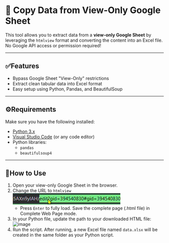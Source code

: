 # 📄 Copy Data from View-Only Google Sheet

This tool allows you to extract data from a **view-only Google Sheet** by leveraging the `htmlview` format and converting the content into an Excel file.  
No Google API access or permission required!

---

## ✅Features

- Bypass Google Sheet "View-Only" restrictions
- Extract clean tabular data into Excel format
- Easy setup using Python, Pandas, and BeautifulSoup

---

## ⚙️Requirements

Make sure you have the following installed:

- [Python 3.x](https://www.python.org/)
- [Visual Studio Code](https://code.visualstudio.com/) (or any code editor)
- Python libraries:
  - `pandas`
  - `beautifulsoup4`
---
## 🚀How to Use
1. Open your view-only Google Sheet in the browser.  
2. Change the URL to `htmlview`
![Change-the-URL](https://github.com/just-a-dummy/copy-only-view-ggsheet/blob/18d359a3bb055ae6f5ddc678bd9e3bf59b14d409/vid%20(1).gif)  
   - Press `Enter` to fully load. Save the complete page (.html file) in Complete Web Page mode.  
3. In your Python file, update the path to your downloaded HTML file:
   <img width="390" height="30" alt="image" src="https://github.com/user-attachments/assets/2e41b770-d3f6-4269-9743-a5385f84b2e4" />  
4. Run the script. After running, a new Excel file named `data.xlsx` will be created in the same folder as your Python script.


